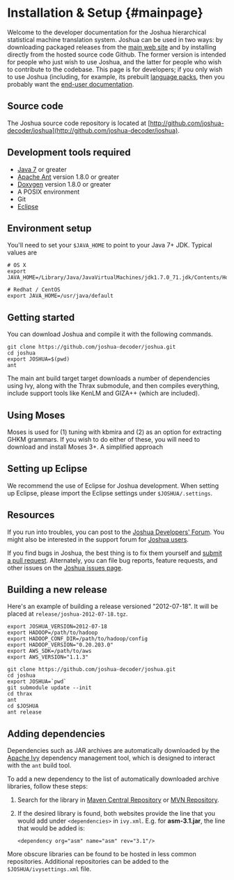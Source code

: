 Installation & Setup	 {#mainpage}
====================

Welcome to the developer documentation for the Joshua hierarchical
statistical machine translation system. Joshua can be used in two
ways: by downloading packaged releases from the
[main web site](http://joshua-decoder.org/) and by installing directly
from the hosted source code Github. The former version is intended for
people who just wish to use Joshua, and the latter for people who wish
to contribute to the codebase. This page is for developers; if you
only wish to use Joshua (including, for example, its prebuilt
[language packs](http://joshua-decoder.org/language-packs/), then you
probably want the [end-user documentation](http://joshua-decoder.org/6.0/).

## Source code

The Joshua source code repository is located at 
[http://github.com/joshua-decoder/joshua](http://github.com/joshua-decoder/joshua).

## Development tools required

* [Java 7](http://www.oracle.com/technetwork/java/javase/downloads/jdk7-downloads-1880260.html) or greater
* [Apache Ant](http://ant.apache.org/) version 1.8.0 or greater
* [Doxygen](http://www.doxygen.org) version 1.8.0 or greater
* A POSIX environment
* Git
* [Eclipse](https://eclipse.org/downloads/packages/eclipse-ide-java-developers/keplersr2)

## Environment setup

You'll need to set your `$JAVA_HOME` to point to your Java 7+
JDK. Typical values are 

    # OS X
    export JAVA_HOME=/Library/Java/JavaVirtualMachines/jdk1.7.0_71.jdk/Contents/Home

    # Redhat / CentOS
    export JAVA_HOME=/usr/java/default
    
## Getting started

You can download Joshua and compile it with the following commands. 

    git clone https://github.com/joshua-decoder/joshua.git
    cd joshua
    export JOSHUA=$(pwd)
    ant
    
The main ant build target target downloads a number of dependencies
using Ivy, along with the Thrax submodule, and then compiles
everything, include support tools like KenLM and GIZA++ (which are
included).

## Using Moses

Moses is used for (1) tuning with kbmira and (2) as an option for
extracting GHKM grammars. If you wish to do either of these, you will
need to download and install Moses 3+. A simplified approach

## Setting up Eclipse

We recommend the use of Eclipse for Joshua development. When setting
up Eclipse, please import the Eclipse settings under `$JOSHUA/.settings`.

## Resources

If you run into troubles, you can post to the
[Joshua Developers' Forum](https://groups.google.com/forum/#!forum/joshua_developers). You
might also be interested in the support forum for
[Joshua users](https://groups.google.com/forum/#!forum/joshua_support). 

If you find bugs in Joshua, the best thing is to fix them yourself and
[submit a pull request](https://help.github.com/articles/creating-a-pull-request/). Alternately,
you can file bug reports, feature requests, and other issues on the
[Joshua issues page](https://github.com/joshua-decoder/joshua/issues).

## Building a new release

Here's an example of building a release versioned "2012-07-18".  It will be placed at
`release/joshua-2012-07-18.tgz`.

    export JOSHUA_VERSION=2012-07-18
    export HADOOP=/path/to/hadoop
    export HADOOP_CONF_DIR=/path/to/hadoop/config
    export HADOOP_VERSION="0.20.203.0"
    export AWS_SDK=/path/to/aws
    export AWS_VERSION="1.1.3"

    git clone https://github.com/joshua-decoder/joshua.git
    cd joshua
    export JOSHUA=`pwd`
    git submodule update --init
    cd thrax
    ant
    cd $JOSHUA
    ant release

## Adding dependencies

Dependencies such as JAR archives are automatically downloaded by the
[Apache Ivy](http://ant.apache.org/ivy/) dependency management tool,
which is designed to interact with the `ant` build tool.

To add a new dependency to the list of automatically downloaded archive
libraries, follow these steps:

1.  Search for the library in 
    [Maven Central Repository](http://search.maven.org/) or 
    [MVN Repository](http://mvnrepository.com/). 
2.  If the desired library is found, both websites provide the line that
    you would add under `<dependencies>` in `ivy.xml`. E.g. for
    **asm-3.1.jar**, the line that would be added is:

        <dependency org="asm" name="asm" rev="3.1"/>

More obscure libraries can be found to be hosted in less common
repositories. Additional repositories can be added to the
`$JOSHUA/ivysettings.xml` file.
